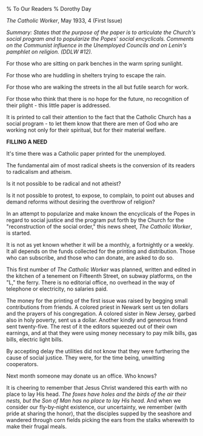 % To Our Readers
% Dorothy Day

*The Catholic Worker*, May 1933, 4 (First Issue)

*Summary: States that the purpose of the paper is to articulate the
Church's social program and to popularize the Popes' social encyclicals.
Comments on the Communist influence in the Unemployed Councils and on
Lenin's pamphlet on religion. (DDLW \#12).*

For those who are sitting on park benches in the warm spring sunlight.

For those who are huddling in shelters trying to escape the rain.

For those who are walking the streets in the all but futile search for
work.

For those who think that there is no hope for the future, no recognition
of their plight - this little paper is addressed.

It is printed to call their attention to the fact that the Catholic
Church has a social program - to let them know that there are men of God
who are working not only for their spiritual, but for their material
welfare.

**FILLING A NEED**

It's time there was a Catholic paper printed for the unemployed.

The fundamental aim of most radical sheets is the conversion of its
readers to radicalism and atheism.

Is it not possible to be radical and not atheist?

Is it not possible to protest, to expose, to complain, to point out
abuses and demand reforms without desiring the overthrow of religion?

In an attempt to popularize and make known the encyclicals of the Popes
in regard to social justice and the program put forth by the Church for
the "reconstruction of the social order," this news sheet, *The Catholic
Worker*, is started.

It is not as yet known whether it will be a monthly, a fortnightly or a
weekly. It all depends on the funds collected for the printing and
distribution. Those who can subscribe, and those who can donate, are
asked to do so.

This first number of *The Catholic Worker* was planned, written and
edited in the kitchen of a tenement on Fifteenth Street, on subway
platforms, on the "L," the ferry. There is no editorial office, no
overhead in the way of telephone or electricity, no salaries paid.

The money for the printing of the first issue was raised by begging
small contributions from friends. A colored priest in Newark sent us ten
dollars and the prayers of his congregation. A colored sister in New
Jersey, garbed also in holy poverty, sent us a dollar. Another kindly
and generous friend sent twenty-five. The rest of it the editors
squeezed out of their own earnings, and at that they were using money
necessary to pay milk bills, gas bills, electric light bills.

By accepting delay the utilities did not know that they were furthering
the cause of social justice. They were, for the time being, unwitting
cooperators.

Next month someone may donate us an office. Who knows?

It is cheering to remember that Jesus Christ wandered this earth with no
place to lay His head. *The foxes have holes and the birds of the air
their nests, but the Son of Man has no place to lay His head*. And when
we consider our fly-by-night existence, our uncertainty, we remember
(with pride at sharing the honor), that the disciples supped by the
seashore and wandered through corn fields picking the ears from the
stalks wherewith to make their frugal meals.

